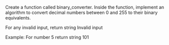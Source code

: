 Create a function called binary_converter. Inside the function, implement an algorithm to convert decimal numbers between 0 and 255 to their binary equivalents.

For any invalid input, return string Invalid input

Example: For number 5 return string 101